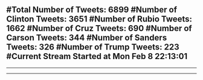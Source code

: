 #Total Number of Tweets: 6899 
#Number of Clinton Tweets: 3651
#Number of Rubio Tweets: 1662
#Number of Cruz Tweets: 690
#Number of Carson Tweets: 344
#Number of Sanders Tweets: 326
#Number of Trump Tweets: 223
#Current Stream Started at Mon Feb  8 22:13:01
---
---
---
